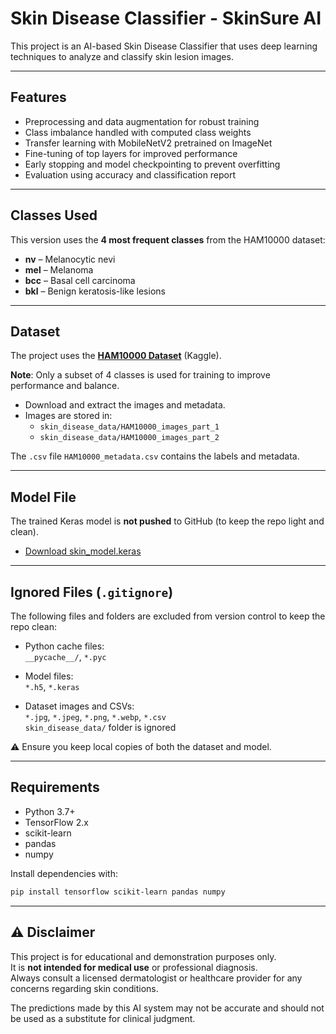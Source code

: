 # Skin Disease Classifier - SkinSure AI

This project is an AI-based Skin Disease Classifier that uses deep learning techniques to analyze and classify skin lesion images.

---

##  Features

- Preprocessing and data augmentation for robust training  
- Class imbalance handled with computed class weights  
- Transfer learning with MobileNetV2 pretrained on ImageNet  
- Fine-tuning of top layers for improved performance  
- Early stopping and model checkpointing to prevent overfitting  
- Evaluation using accuracy and classification report  

---

##  Classes Used

This version uses the **4 most frequent classes** from the HAM10000 dataset:

- **nv** – Melanocytic nevi  
- **mel** – Melanoma  
- **bcc** – Basal cell carcinoma  
- **bkl** – Benign keratosis-like lesions  

---

##  Dataset

The project uses the [**HAM10000 Dataset**](https://www.kaggle.com/datasets/kmader/skin-cancer-mnist-ham10000) (Kaggle).

**Note**: Only a subset of 4 classes is used for training to improve performance and balance.

- Download and extract the images and metadata.
- Images are stored in:  
  - `skin_disease_data/HAM10000_images_part_1`  
  - `skin_disease_data/HAM10000_images_part_2`

The `.csv` file `HAM10000_metadata.csv` contains the labels and metadata.

---

##  Model File

The trained Keras model is **not pushed** to GitHub (to keep the repo light and clean).

-  [Download skin_model.keras](https://drive.google.com/file/d/1iCenVIKIzp6iZLkUc-cKam2KCGJMAuNz/view?usp=drive_link)


---

##  Ignored Files (`.gitignore`)

The following files and folders are excluded from version control to keep the repo clean:

- Python cache files:  
  `__pycache__/`, `*.pyc`

- Model files:  
  `*.h5`, `*.keras`

- Dataset images and CSVs:  
  `*.jpg`, `*.jpeg`, `*.png`, `*.webp`, `*.csv`  
  `skin_disease_data/` folder is ignored

⚠️ Ensure you keep local copies of both the dataset and model.

---

##  Requirements

- Python 3.7+  
- TensorFlow 2.x  
- scikit-learn  
- pandas  
- numpy

Install dependencies with:

```bash
pip install tensorflow scikit-learn pandas numpy
```

---

## ⚠️ Disclaimer

This project is for educational and demonstration purposes only.  
It is **not intended for medical use** or professional diagnosis.  
Always consult a licensed dermatologist or healthcare provider for any concerns regarding skin conditions.

The predictions made by this AI system may not be accurate and should not be used as a substitute for clinical judgment.



